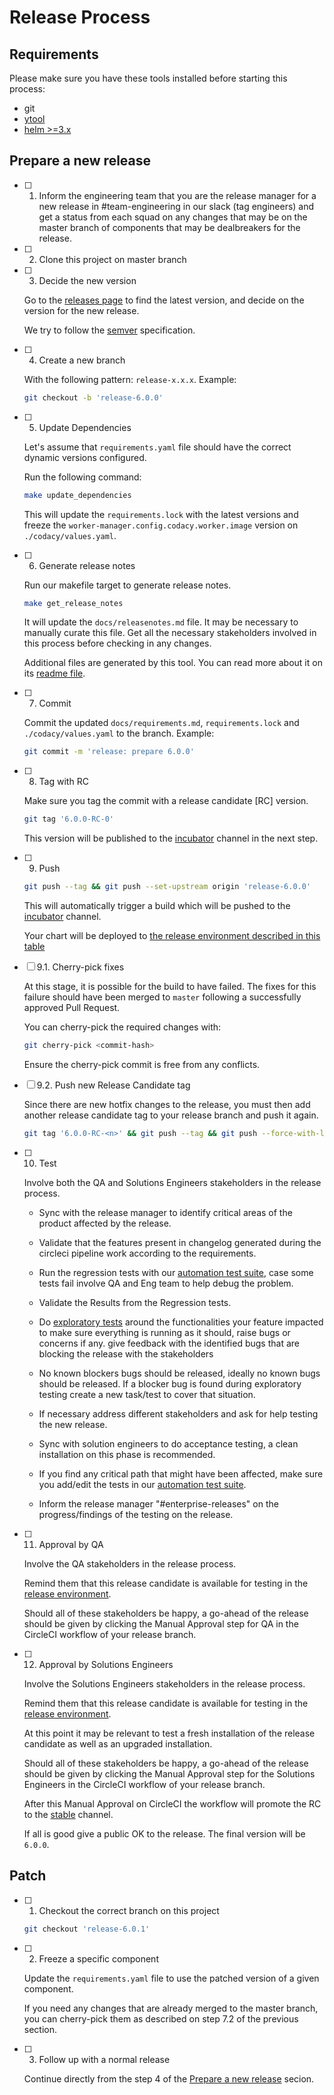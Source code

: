 # Release Process

## Requirements

Please make sure you have these tools installed before starting this process:

-   git
-   [ytool](https://github.com/codacy/ytool)
-   [helm >=3.x](https://helm.sh/docs/intro/install/)

## Prepare a new release

-   [ ] 1.  Inform the engineering team that you are the release manager for a new release in #team-engineering in our slack (tag engineers) and get a status from each squad on any changes that may be on the master branch of components that may be dealbreakers for the release.

-   [ ] 2.  Clone this project on master branch

-   [ ] 3.  Decide the new version

    Go to the [releases page](https://github.com/codacy/chart/releases) to find the latest version, and decide on the version for the new release.

    We try to follow the [semver](https://semver.org/) specification.

-   [ ] 4.  Create a new branch

    With the following pattern: `release-x.x.x`. Example:

    ```bash
    git checkout -b 'release-6.0.0'
    ```

-   [ ] 5.  Update Dependencies

    Let's assume that `requirements.yaml` file should have the correct dynamic versions configured.

    Run the following command:

    ```bash
    make update_dependencies
    ```

    This will update the `requirements.lock` with the latest versions and freeze the `worker-manager.config.codacy.worker.image` version on `./codacy/values.yaml`.

-   [ ] 6.  Generate release notes

    Run our makefile target to generate release notes.

    ```bash
    make get_release_notes
    ```

    It will update the `docs/releasenotes.md` file. It may be necessary to manually curate this file. Get all the necessary stakeholders involved in this process before checking in any changes.

    Additional files are generated by this tool. You can read more about it on its [readme file](https://github.com/codacy/release-notes-tools/blob/master/README.md).

-   [ ] 7.  Commit

    Commit the updated `docs/requirements.md`, `requirements.lock` and `./codacy/values.yaml` to the branch. Example:

    ```bash
    git commit -m 'release: prepare 6.0.0'
    ```

-   [ ] 8.  Tag with RC

    Make sure you tag the commit with a release candidate \[RC]  version.

    ```bash
    git tag '6.0.0-RC-0'
    ```

    This version will be published to the [incubator](https://charts.codacy.com/incubator/api/charts) channel in the next step.

-   [ ] 9.  Push

    ```bash
    git push --tag && git push --set-upstream origin 'release-6.0.0'
    ```

    This will automatically trigger a build which will be pushed to the [incubator](https://charts.codacy.com/incubator/api/charts) channel.

    Your chart will be deployed to [the release environment described in this table](./README.md#development-installations)

-   [ ] 9.1.  Cherry-pick fixes

    At this stage, it is possible for the build to have failed. The fixes for this failure should have been merged to `master` following a successfully approved Pull Request.

    You can cherry-pick the required changes with:

    ```bash
    git cherry-pick <commit-hash>
    ```

    Ensure the cherry-pick commit is free from any conflicts.

-   [ ] 9.2.  Push new Release Candidate tag

    Since there are new hotfix changes to the release, you must then add another release candidate tag to your release branch and push it again.

    ```bash
    git tag '6.0.0-RC-<n>' && git push --tag && git push --force-with-lease
    ```

-   [ ] 10.  Test

    Involve both the QA and Solutions Engineers stakeholders in the release process.

    -   Sync with the release manager to identify critical areas of the product affected by the release.

    -   Validate that the features present in changelog generated during the circleci pipeline work according to the requirements.

    -   Run the regression tests with our [automation test suite](https://bitbucket.org/qamine/qa-automation-tests/src/master/docs/getting-started.md#markdown-header-run-the-tests), case some tests fail involve QA and Eng team to help debug the problem.

    -   Validate the Results from the Regression tests.

    -   Do [exploratory tests](https://handbook.dev.codacy.org/product/engineering/QA/levels.html#exploratory-testing) around the functionalities your feature impacted to make sure everything is running as it should,  raise bugs or concerns if any. give feedback with the identified bugs that are blocking the release with the stakeholders

    -   No known blockers bugs should be released, ideally no known bugs should be released. If a blocker bug is found during exploratory testing create a new task/test to cover that situation.

    -   If necessary address different stakeholders and ask for help testing the new release.

    -   Sync with solution engineers to do acceptance testing, a clean installation on this phase is recommended.

    -   If you find any critical path that might have been affected, make sure you add/edit the tests in our [automation test suite](https://bitbucket.org/qamine/qa-automation-tests/).

    -   Inform the release manager "#enterprise-releases" on the progress/findings of the testing on the release.


-   [ ] 11.  Approval by QA

    Involve the QA stakeholders in the release process.

    Remind them that this release candidate is available for testing in the [release environment](./README.md#Development).

    Should all of these stakeholders be happy, a go-ahead of the release should be given by clicking the Manual Approval step for QA in the CircleCI workflow of your release branch.

-   [ ] 12.  Approval by Solutions Engineers

    Involve the Solutions Engineers stakeholders in the release process.

    Remind them that this release candidate is available for testing in the [release environment](./README.md#Development).

    At this point it may be relevant to test a fresh installation of the release candidate as well as an upgraded installation.

    Should all of these stakeholders be happy, a go-ahead of the release should be given by clicking the Manual Approval step for the Solutions Engineers in the CircleCI workflow of your release branch.

    After this Manual Approval on CircleCI the workflow will promote the RC to the [stable](https://charts.codacy.com/stable/api/charts) channel.

    If all is good give a public OK to the release.
    The final version will be `6.0.0`.

## Patch

-   [ ] 1.  Checkout the correct branch on this project

    ```bash
    git checkout 'release-6.0.1'
    ```

-   [ ] 2.  Freeze a specific component

    Update the `requirements.yaml` file to use the patched version of a given component.

    If you need any changes that are already merged to the master branch, you can cherry-pick them as described on step 7.2 of the previous section.

-   [ ] 3.  Follow up with a normal release

    Continue directly from the step 4 of the [Prepare a new release](#prepare-a-new-release) secion.

